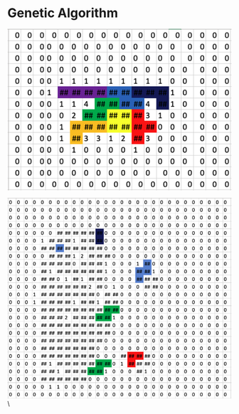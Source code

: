 # Genetic Algorithm


![alt text here](https://github.com/JamesSchiller/images/blob/master/Screen%20Shot%202020-05-14%20at%2012.04.40%20AM.png?raw=true)

![alt text here](https://github.com/JamesSchiller/images/blob/master/Screen%20Shot%202020-05-14%20at%2012.02.42%20AM.png?raw=true)\

